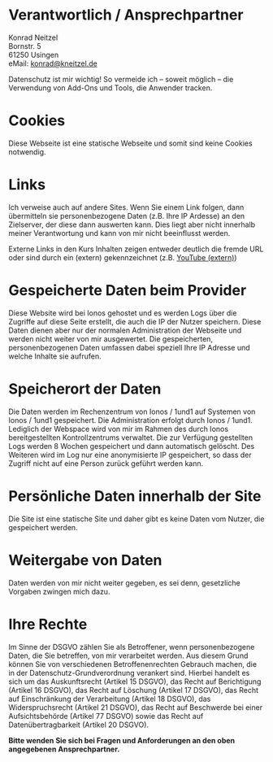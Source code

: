 # Verantwortlich / Ansprechpartner
Konrad Neitzel  
Bornstr. 5  
61250 Usingen  
eMail: konrad@kneitzel.de  

Datenschutz ist mir wichtig! So vermeide ich – soweit möglich – die Verwendung von Add-Ons und Tools, die Anwender tracken.

# Cookies
Diese Webseite ist eine statische Webseite und somit sind keine Cookies notwendig.

# Links
Ich verweise auch auf andere Sites. Wenn Sie einem Link folgen, dann übermitteln sie personenbezogene Daten (z.B. Ihre IP Ardesse) an den Zielserver, der diese dann auswerten kann. Dies liegt aber nicht innerhalb meiner Verantwortung und kann von mir nicht beeinflusst werden.

Externe Links in den Kurs Inhalten zeigen entweder deutlich die fremde URL oder sind durch ein (extern) gekennzeichnet (z.B. <a href="https://www.youtube.com/@KonradN" target="_blank">YouTube (extern)</a>)

# Gespeicherte Daten beim Provider
Diese Website wird bei Ionos gehostet und es werden Logs über die Zugriffe auf diese Seite erstellt, die auch die IP der Nutzer speichern. Diese Daten dienen aber nur der normalen Administration der Webseite und werden nicht weiter von mir ausgewertet.
Die gespeicherten, personenbezogenen Daten umfassen dabei speziell Ihre IP Adresse und welche Inhalte sie aufrufen.

# Speicherort der Daten
Die Daten werden im Rechenzentrum von Ionos / 1und1 auf Systemen von Ionos / 1und1 gespeichert. Die Administration erfolgt durch Ionos / 1und1. Lediglich der Webspace wird von mir im Rahmen des durch Ionos bereitgestellten Kontrollzentrums verwaltet.
Die zur Verfügung gestellten Logs werden 8 Wochen gespeichert und dann automatisch gelöscht. Des Weiteren wird im Log nur eine anonymisierte IP gespeichert, so dass der Zugriff nicht auf eine Person zurück geführt werden kann.

# Persönliche Daten innerhalb der Site
Die Site ist eine statische Site und daher gibt es keine Daten vom Nutzer, die gespeichert werden.

# Weitergabe von Daten
Daten werden von mir nicht weiter gegeben, es sei denn, gesetzliche Vorgaben zwingen mich dazu. 

# Ihre Rechte
Im Sinne der DSGVO zählen Sie als Betroffener, wenn personenbezogene Daten, die Sie betreffen, von mir verarbeitet werden. Aus diesem Grund können Sie von verschiedenen Betroffenenrechten Gebrauch machen, die in der Datenschutz-Grundverordnung verankert sind. Hierbei handelt es sich um das Auskunftsrecht (Artikel 15 DSGVO), das Recht auf Berichtigung (Artikel 16 DSGVO), das Recht auf Löschung (Artikel 17 DSGVO), das Recht auf Einschränkung der Verarbeitung (Artikel 18 DSGVO), das Widerspruchsrecht (Artikel 21 DSGVO), das Recht auf Beschwerde bei einer Aufsichtsbehörde (Artikel 77 DSGVO) sowie das Recht auf Datenübertragbarkeit (Artikel 20 DSGVO).

**Bitte wenden Sie sich bei Fragen und Anforderungen an den oben angegebenen Ansprechpartner.**

